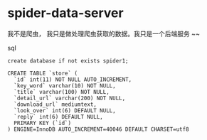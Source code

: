 # spider-data-server

我不是爬虫， 我只是做处理爬虫获取的数据。我只是一个后端服务 ~~


sql                 
```mysql
create database if not exists spider1;

CREATE TABLE `store` (
  `id` int(11) NOT NULL AUTO_INCREMENT,
  `key_word` varchar(10) NOT NULL,
  `title` varchar(100) NOT NULL,
  `detail_url` varchar(200) NOT NULL,
  `download_url` mediumtext,
  `look_over` int(6) DEFAULT NULL,
  `reply` int(6) DEFAULT NULL,
  PRIMARY KEY (`id`)
) ENGINE=InnoDB AUTO_INCREMENT=40046 DEFAULT CHARSET=utf8
```